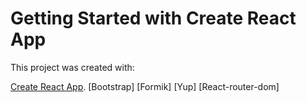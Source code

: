 # Getting Started with Create React App

This project was created with: 

[Create React App](https://github.com/facebook/create-react-app).
[Bootstrap]
[Formik]
[Yup]
[React-router-dom]
